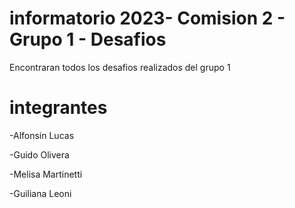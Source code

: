 # informatorio 2023- Comision 2 - Grupo 1 - Desafios
Encontraran todos los desafios realizados del grupo 1 
# integrantes
-Alfonsin Lucas

-Guido Olivera

-Melisa Martinetti

-Guiliana Leoni

